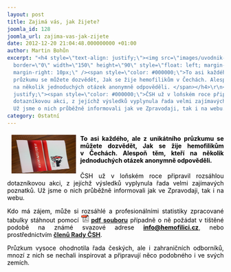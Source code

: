 ```yaml
---
layout: post
title: Zajimá vás, jak žijete?
joomla_id: 128
joomla_url: zajima-vas-jak-zijete
date: 2012-12-20 21:04:48.000000000 +01:00
author: Martin Bohůn
excerpt: "<h4 style=\"text-align: justify;\"><img src=\"images/uvodnik-clanku-foto/zajima_vas_jak_zijete.jpg\"
  border=\"0\" width=\"150\" height=\"90\" style=\"float: left; margin-left: 10px;
  margin-right: 10px;\" /><span style=\"color: #000000;\">To asi každého, ale z unikátního
  průzkumu se můžete dozvědět, Jak se žije hemofilikům v Čechách. Alespoň těm, kteří
  na několik jednoduchých otázek anonymně odpověděli. </span></h4>\r\n<p style=\"text-align:
  justify;\"><span style=\"color: #000000;\">ČSH už v loňském roce připravil rozsáhlou
  dotazníkovou akci, z jejíchž výsledků vyplynula řada velmi zajímavých poznatků.
  Už jsme o nich průběžně informovali jak ve Zpravodaji, tak i na webu.</span></p>"
category: Ostatní
---
```

<h4 style="text-align: justify;"><img src="images/uvodnik-clanku-foto/zajima_vas_jak_zijete.jpg" border="0" width="150" height="90" style="float: left; margin-left: 10px; margin-right: 10px;" /><span style="color: #000000;">To asi každého, ale z unikátního průzkumu se můžete dozvědět, Jak se žije hemofilikům v Čechách. Alespoň těm, kteří na několik jednoduchých otázek anonymně odpověděli. </span></h4>

<p style="text-align: justify;"><span style="color: #000000;">ČSH už v loňském roce připravil rozsáhlou dotazníkovou akci, z jejíchž výsledků vyplynula řada velmi zajímavých poznatků. Už jsme o nich průběžně informovali jak ve Zpravodaji, tak i na webu.</span></p>



<p style="text-align: justify;"><span style="color: #000000;">Kdo má zájem, může si rozsáhlé a profesionálními statistiky zpracované tabulky stáhnout pomocí </span><strong><a href="images/dokumenty-pdf-doc/brozura_jak_se_zije_ceskym_hemofilikum.pdf" target="_blank" title="Brožura"><img src="images/Ikony/ikona_pdf.jpg" border="0" alt="Jak se žije českým hemofilikům" title="Jak se žije českým hemofilikům" width="18" height="18" /></a> </strong><strong><a href="images/dokumenty-pdf-doc/brozura_jak_se_zije_ceskym_hemofilikum.pdf" target="_blank" title="Brožura">pdf souboru</a></strong><span style="color: #000000;"> případně o ně požádat v tištěné podobě na známé svazové adrese</span> <strong><span style="color: #000000;"><a href="mailto:info@hemofilici.cz"><span style="color: #000000;">info@hemofilici.cz</span></a></span></strong>, <span style="color: #000000;">nebo prostřednictvím </span><strong><a href="index.php/cs/accordion-a/rada-csh" target="_blank" title="Rada ČSH">členů Rady ČSH</a></strong><span style="color: #000000;">.</span></p>

<p style="text-align: justify;"><span style="color: #000000;">Průzkum vysoce ohodnotila řada českých, ale i zahraničních odborníků, mnozí z nich se nechali inspirovat a připravují něco podobného i ve svých zemích.</span></p>
